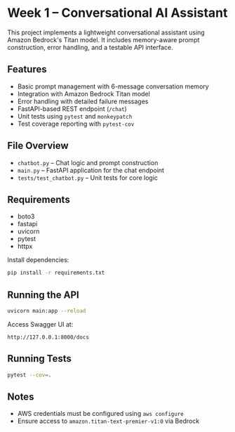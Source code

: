 # Week 1 – Conversational AI Assistant

This project implements a lightweight conversational assistant using Amazon Bedrock's Titan model. It includes memory-aware prompt construction, error handling, and a testable API interface.

## Features

- Basic prompt management with 6-message conversation memory
- Integration with Amazon Bedrock Titan model
- Error handling with detailed failure messages
- FastAPI-based REST endpoint (`/chat`)
- Unit tests using `pytest` and `monkeypatch`
- Test coverage reporting with `pytest-cov`

## File Overview

- `chatbot.py` – Chat logic and prompt construction
- `main.py` – FastAPI application for the chat endpoint
- `tests/test_chatbot.py` – Unit tests for core logic

## Requirements

- boto3
- fastapi
- uvicorn
- pytest
- httpx

Install dependencies:

```bash
pip install -r requirements.txt
```

## Running the API

```bash
uvicorn main:app --reload
```

Access Swagger UI at:

```
http://127.0.0.1:8000/docs
```

## Running Tests

```bash
pytest --cov=.
```

## Notes

- AWS credentials must be configured using `aws configure`
- Ensure access to `amazon.titan-text-premier-v1:0` via Bedrock
